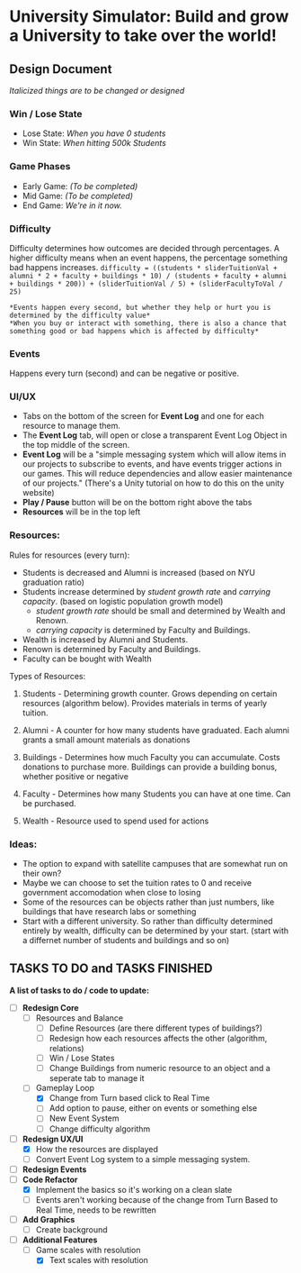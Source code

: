 # University Simulator: Build and grow a University to take over the world!

## Design Document
*Italicized things are to be changed or designed*

### Win / Lose State
- Lose State: *When you have 0 students*
- Win State:  *When hitting 500k Students*

### Game Phases
- Early Game: *(To be completed)*
- Mid Game: *(To be completed)*
- End Game: *We're in it now.*

### Difficulty
Difficulty determines how outcomes are decided through percentages. A higher difficulty means when an event happens, the percentage something bad happens increases.
    `difficulty = ((students * sliderTuitionVal + alumni * 2 + faculty + buildings * 10) / (students + faculty + alumni + buildings * 200)) + (sliderTuitionVal / 5) + (sliderFacultyToVal / 25)`

	*Events happen every second, but whether they help or hurt you is determined by the difficulty value*
	*When you buy or interact with something, there is also a chance that something good or bad happens which is affected by difficulty*

### Events
Happens every turn (second) and can be negative or positive.

### UI/UX

- Tabs on the bottom of the screen for **Event Log** and one for each resource to manage them.
- The **Event Log** tab, will open or close a transparent Event Log Object in the top middle of the screen.
- **Event Log** will be a "simple messaging system which will allow items in our projects to subscribe to events, and have events trigger actions in our games. This will reduce dependencies and allow easier maintenance of our projects." (There's a Unity tutorial on how to do this on the unity website)
- **Play / Pause** button will be on the bottom right above the tabs
- **Resources** will be in the top left

### Resources:

Rules for resources (every turn):
	
- Students is decreased and Alumni is increased (based on NYU graduation ratio)
- Students increase determined by *student growth rate* and *carrying capacity*. (based on logistic population growth model)
	- *student growth rate* should be small and determined by Wealth and Renown.
	- *carrying capacity* is determined by Faculty and Buildings.
- Wealth is increased by Alumni and Students.
- Renown is determined by Faculty and Buildings.
- Faculty can be bought with Wealth

Types of Resources:

1. Students - Determining growth counter. Grows depending on certain resources (algorithm below). Provides materials in terms of yearly tuition.

2. Alumni - A counter for how many students have graduated. Each alumni grants a small amount materials as donations

3. Buildings - Determines how much Faculty you can accumulate. Costs donations to purchase more. Buildings can provide a building bonus, whether positive or negative

4. Faculty - Determines how many Students you can have at one time. Can be purchased.

5. Wealth - Resource used to spend used for actions

### Ideas:
- The option to expand with satellite campuses that are somewhat run on their own?
- Maybe we can choose to set the tuition rates to 0 and receive government accomodation when close to losing
- Some of the resources can be objects rather than just numbers, like buildings that have research labs or something
- Start with a different university. So rather than difficulty determined entirely by wealth, difficulty can be determined by your start. (start with a differnet number of students and buildings and so on)


## TASKS TO DO and TASKS FINISHED

**A list of tasks to do / code to update:**

- [ ] **Redesign Core**
	- [ ] Resources and Balance
		- [ ] Define Resources (are there different types of buildings?)
		- [ ] Redesign how each resources affects the other (algorithm, relations)
		- [ ] Win / Lose States
		- [ ] Change Buildings from numeric resource to an object and a seperate tab to manage it
	- [ ] Gameplay Loop
		- [x] Change from Turn based click to Real Time
		- [ ] Add option to pause, either on events or something else
		- [ ] New Event System
		- [ ] Change difficulty algorithm
- [ ] **Redesign UX/UI**
	- [x] How the resources are displayed
	- [ ] Convert Event Log system to a simple messaging system.
- [ ] **Redesign Events**
- [ ] **Code Refactor**
	- [x] Implement the basics so it's working on a clean slate
	- [ ] Events aren't working because of the change from Turn Based to Real Time, needs to be rewritten
- [ ] **Add Graphics**
	- [ ] Create background
- [ ] **Additional Features**
	- [ ] Game scales with resolution
		- [x] Text scales with resolution